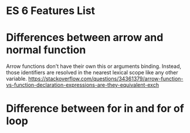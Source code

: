 
# ES 6 Features List

# Differences between arrow and normal function 
Arrow functions don't have their own this or arguments binding.  Instead, those identifiers are resolved in the nearest lexical scope like any other variable.
https://stackoverflow.com/questions/34361379/arrow-function-vs-function-declaration-expressions-are-they-equivalent-exch

# Difference between for in and for of loop 
